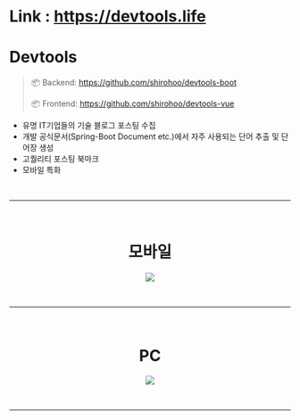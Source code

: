 # Link : https://devtools.life

# Devtools

> 📦 Backend: https://github.com/shirohoo/devtools-boot
>
> 📦 Frontend: https://github.com/shirohoo/devtools-vue

- 유명 IT기업들의 기술 블로그 포스팅 수집
- 개발 공식문서(Spring-Boot Document etc.)에서 자주 사용되는 단어 추출 및 단어장 생성
- 고퀄리티 포스팅 북마크
- 모바일 특화

<br />
<hr />
<br />


<h1 align="center">모바일</h1>
<p align="center">
<img src="https://user-images.githubusercontent.com/71188307/149618091-dde380c3-96b4-4a4d-85d3-f65fa7d62f10.png" />
</p>  

<br />
<hr />
<br />

<h1 align="center">PC</h1>
<p align="center">
<img src="https://user-images.githubusercontent.com/71188307/149618073-94578c1b-2509-4f67-a954-1a298b02ae6f.png" />
</p>  

<br />
<hr />
<br />


